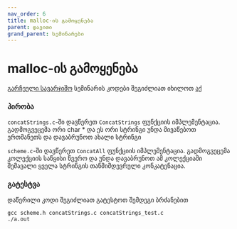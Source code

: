 ```yaml
---
nav_order: 6
title: malloc-ის გამოყენება
parent: დავითი
grand_parent: სემინარები
---
```


# malloc-ის გამოყენება
[გარჩეული სავარჯიშო](/exercises/malloc_concatAll/problem.pdf)
სემინარის კოდები შეგიძლიათ იხილოთ [აქ](https://github.com/freeuni-paradigms/freeuni-paradigms.github.io/tree/master/content/seminars/Daviti/S6_MallocBasics)

### პირობა
`concatStrings.c`-ში დავწერეთ `ConcatStrings` ფუნქციის იმპლემენტაცია. გადმოგვეცემა ორი char * და ეს ორი სტრინგი უნდა მივაწებოთ ერთმანეთს და დავაბრუნოთ ახალი სტრინგი

`scheme.c`-ში დავწერეთ `ConcatAll` ფუნქციის იმპლემენტაცია. გადმოგვეცემა კოლექციის საწყისი წვერო და უნდა დავაბრუნოთ ამ კოლექციაში შემავალი ყველა სტრინგის თანმიმდევრული კონკატენაცია.


### გატესტვა
დაწერილი კოდი შეგიძლიათ გატესტოთ შემდეგი ბრძანებით
```
gcc scheme.h concatStrings.c concatStrings_test.c
./a.out
```